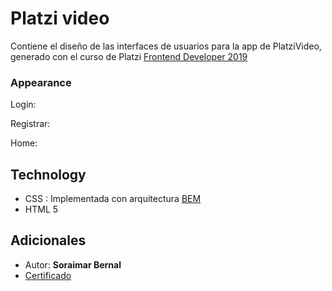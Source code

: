 # Platzi video

Contiene el diseño de las interfaces de usuarios para la app de PlatziVideo, generado con el curso de Platzi [Frontend Developer 2019](https://platzi.com/clases/frontend-developer-2019/)

### Appearance
Login:

Registrar:

Home:


## Technology
* CSS : Implementada con arquitectura [BEM](https://9elements.com/bem-cheat-sheet/) 
* HTML 5

## Adicionales

- Autor: **Soraimar Bernal**
- [Certificado](https://platzi.com/p/soraimar/curso/1640-frontend-developer-2019/diploma/detalle/)

